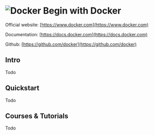 # ![Docker](https://rawgit.com/asankasri/begin-with-it-alpha/master/icons/docker.png "Bootstrap") Begin with Docker

Official website: [https://www.docker.com](https://www.docker.com)

Documentation: [https://docs.docker.com](https://docs.docker.com)

Github: [https://github.com/docker](https://github.com/docker)

## Intro

Todo

## Quickstart

Todo

## Courses & Tutorials

Todo
